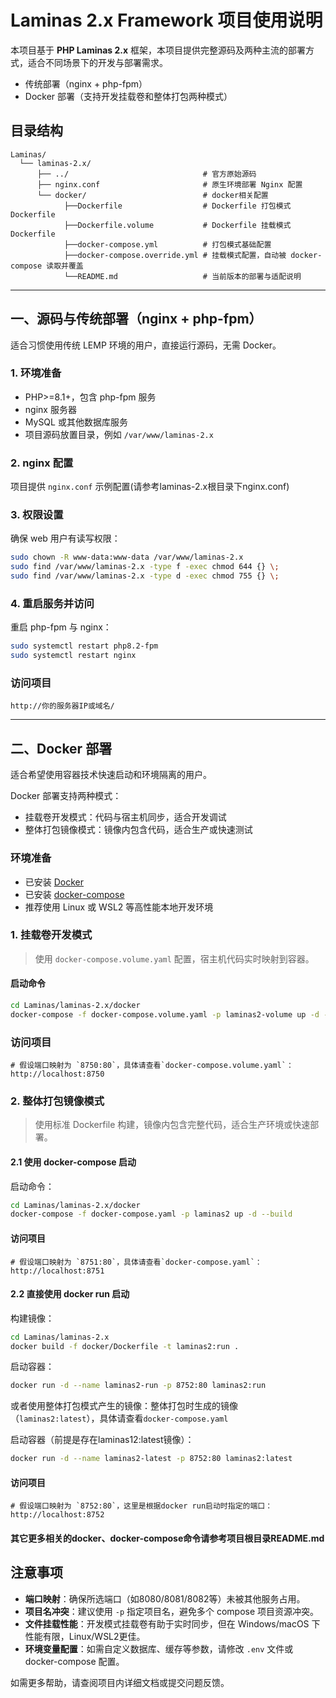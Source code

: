 # Laminas 2.x Framework 项目使用说明

本项目基于 **PHP Laminas 2.x** 框架，本项目提供完整源码及两种主流的部署方式，适合不同场景下的开发与部署需求。

- 传统部署（nginx + php-fpm）
- Docker 部署（支持开发挂载卷和整体打包两种模式）

## 目录结构

```text
Laminas/
  └── laminas-2.x/
      ├── ../                              # 官方原始源码
      ├── nginx.conf                       # 原生环境部署 Nginx 配置
      └── docker/                          # docker相关配置
            ├──Dockerfile                  # Dockerfile 打包模式Dockerfile
            ├──Dockerfile.volume           # Dockerfile 挂载模式Dockerfile
            ├──docker-compose.yml          # 打包模式基础配置
            ├──docker-compose.override.yml # 挂载模式配置，自动被 docker-compose 读取并覆盖
            └──README.md                   # 当前版本的部署与适配说明
```

---

## 一、源码与传统部署（nginx + php-fpm）

适合习惯使用传统 LEMP 环境的用户，直接运行源码，无需 Docker。

### 1. 环境准备

- PHP>=8.1+，包含 php-fpm 服务
- nginx 服务器
- MySQL 或其他数据库服务
- 项目源码放置目录，例如 `/var/www/laminas-2.x`

### 2. nginx 配置

项目提供 `nginx.conf` 示例配置(请参考laminas-2.x根目录下nginx.conf)

### 3. 权限设置

确保 web 用户有读写权限：

```bash
sudo chown -R www-data:www-data /var/www/laminas-2.x
sudo find /var/www/laminas-2.x -type f -exec chmod 644 {} \;
sudo find /var/www/laminas-2.x -type d -exec chmod 755 {} \;
```

### 4. 重启服务并访问

重启 php-fpm 与 nginx：

```bash
sudo systemctl restart php8.2-fpm
sudo systemctl restart nginx
```

### 访问项目

```
http://你的服务器IP或域名/
```

---

## 二、Docker 部署

适合希望使用容器技术快速启动和环境隔离的用户。

Docker 部署支持两种模式：

- 挂载卷开发模式：代码与宿主机同步，适合开发调试
- 整体打包镜像模式：镜像内包含代码，适合生产或快速测试

### 环境准备

- 已安装 [Docker](https://docs.docker.com/get-docker/)
- 已安装 [docker-compose](https://docs.docker.com/compose/install/)
- 推荐使用 Linux 或 WSL2 等高性能本地开发环境

### 1. 挂载卷开发模式

> 使用 `docker-compose.volume.yaml` 配置，宿主机代码实时映射到容器。

#### 启动命令

```bash
cd Laminas/laminas-2.x/docker
docker-compose -f docker-compose.volume.yaml -p laminas2-volume up -d --build
```

### 访问项目

```
# 假设端口映射为 `8750:80`，具体请查看`docker-compose.volume.yaml`：
http://localhost:8750
```

### 2. 整体打包镜像模式

> 使用标准 Dockerfile 构建，镜像内包含完整代码，适合生产环境或快速部署。

#### 2.1 使用 docker-compose 启动

启动命令：

```bash
cd Laminas/laminas-2.x/docker
docker-compose -f docker-compose.yaml -p laminas2 up -d --build
```

#### 访问项目

```
# 假设端口映射为 `8751:80`，具体请查看`docker-compose.yaml`：
http://localhost:8751
```

#### 2.2 直接使用 docker run 启动

构建镜像：

```bash
cd Laminas/laminas-2.x
docker build -f docker/Dockerfile -t laminas2:run .
```

启动容器：

```bash
docker run -d --name laminas2-run -p 8752:80 laminas2:run
```

或者使用整体打包模式产生的镜像：整体打包时生成的镜像（`laminas2:latest`），具体请查看`docker-compose.yaml`

启动容器（前提是存在laminas12:latest镜像）：

```bash
docker run -d --name laminas2-latest -p 8752:80 laminas2:latest
```

#### 访问项目

```
# 假设端口映射为 `8752:80`，这里是根据docker run启动时指定的端口：
http://localhost:8752
```

#### 其它更多相关的docker、docker-compose命令请参考项目根目录README.md

## 注意事项

- **端口映射**：确保所选端口（如8080/8081/8082等）未被其他服务占用。
- **项目名冲突**：建议使用 `-p` 指定项目名，避免多个 compose 项目资源冲突。
- **文件挂载性能**：开发模式挂载卷有助于实时同步，但在 Windows/macOS 下性能有限，Linux/WSL2更佳。
- **环境变量配置**：如需自定义数据库、缓存等参数，请修改 `.env` 文件或 docker-compose 配置。

如需更多帮助，请查阅项目内详细文档或提交问题反馈。
